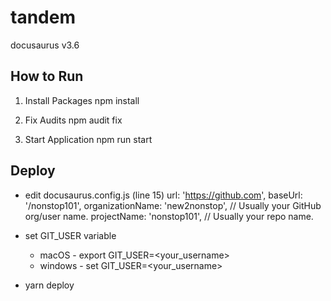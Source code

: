 # tandem
 docusaurus v3.6


## How to Run
1. Install Packages
npm install

2. Fix Audits
npm audit fix

3. Start Application
npm run start


## Deploy
- edit docusaurus.config.js (line 15)
    url: 'https://github.com',
    baseUrl: '/nonstop101',
    organizationName: 'new2nonstop', // Usually your GitHub org/user name.
    projectName: 'nonstop101', // Usually your repo name.

- set GIT_USER variable
    - macOS - export GIT_USER=<your_username>
    - windows - set GIT_USER=<your_username>

- yarn deploy
